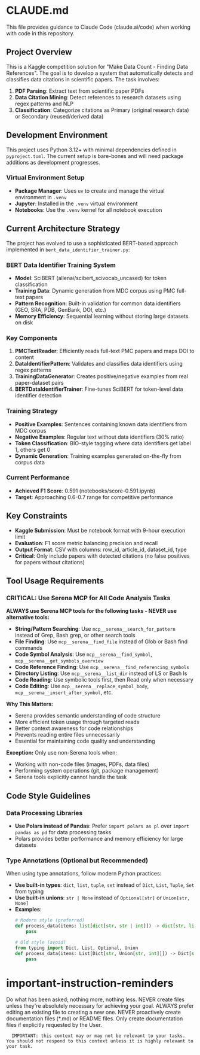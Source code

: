 # CLAUDE.md

This file provides guidance to Claude Code (claude.ai/code) when working with code in this repository.

## Project Overview

This is a Kaggle competition solution for "Make Data Count - Finding Data References". The goal is to develop a system that automatically detects and classifies data citations in scientific papers. The task involves:

1. **PDF Parsing**: Extract text from scientific paper PDFs
2. **Data Citation Mining**: Detect references to research datasets using regex patterns and NLP
3. **Classification**: Categorize citations as Primary (original research data) or Secondary (reused/derived data)

## Development Environment

This project uses Python 3.12+ with minimal dependencies defined in `pyproject.toml`. The current setup is bare-bones and will need package additions as development progresses.

### Virtual Environment Setup
- **Package Manager**: Uses `uv` to create and manage the virtual environment in `.venv`
- **Jupyter**: Installed in the `.venv` virtual environment
- **Notebooks**: Use the `.venv` kernel for all notebook execution

## Current Architecture Strategy

The project has evolved to use a sophisticated BERT-based approach implemented in `bert_data_identifier_trainer.py`:

### BERT Data Identifier Training System
- **Model**: SciBERT (allenai/scibert_scivocab_uncased) for token classification
- **Training Data**: Dynamic generation from MDC corpus using PMC full-text papers
- **Pattern Recognition**: Built-in validation for common data identifiers (GEO, SRA, PDB, GenBank, DOI, etc.)
- **Memory Efficiency**: Sequential learning without storing large datasets on disk

### Key Components
1. **PMCTextReader**: Efficiently reads full-text PMC papers and maps DOI to content
2. **DataIdentifierPattern**: Validates and classifies data identifiers using regex patterns
3. **TrainingDataGenerator**: Creates positive/negative examples from real paper-dataset pairs
4. **BERTDataIdentifierTrainer**: Fine-tunes SciBERT for token-level data identifier detection

### Training Strategy
- **Positive Examples**: Sentences containing known data identifiers from MDC corpus
- **Negative Examples**: Regular text without data identifiers (30% ratio)
- **Token Classification**: BIO-style tagging where data identifiers get label 1, others get 0
- **Dynamic Generation**: Training examples generated on-the-fly from corpus data

### Current Performance
- **Achieved F1 Score**: 0.591 (notebooks/score-0.591.ipynb)
- **Target**: Approaching 0.6-0.7 range for competitive performance

## Key Constraints

- **Kaggle Submission**: Must be notebook format with 9-hour execution limit
- **Evaluation**: F1 score metric balancing precision and recall
- **Output Format**: CSV with columns: row_id, article_id, dataset_id, type
- **Critical**: Only include papers with detected citations (no false positives for papers without citations)

## Tool Usage Requirements

### CRITICAL: Use Serena MCP for All Code Analysis Tasks
**ALWAYS use Serena MCP tools for the following tasks - NEVER use alternative tools:**

- **String/Pattern Searching**: Use `mcp__serena__search_for_pattern` instead of Grep, Bash grep, or other search tools
- **File Finding**: Use `mcp__serena__find_file` instead of Glob or Bash find commands
- **Code Symbol Analysis**: Use `mcp__serena__find_symbol`, `mcp__serena__get_symbols_overview`
- **Code Reference Finding**: Use `mcp__serena__find_referencing_symbols`
- **Directory Listing**: Use `mcp__serena__list_dir` instead of LS or Bash ls
- **Code Reading**: Use symbolic tools first, then Read only when necessary
- **Code Editing**: Use `mcp__serena__replace_symbol_body`, `mcp__serena__insert_after_symbol`, etc.

**Why This Matters:**
- Serena provides semantic understanding of code structure
- More efficient token usage through targeted reads
- Better context awareness for code relationships
- Prevents reading entire files unnecessarily
- Essential for maintaining code quality and understanding

**Exception:** Only use non-Serena tools when:
- Working with non-code files (images, PDFs, data files)
- Performing system operations (git, package management)
- Serena tools explicitly cannot handle the task

## Code Style Guidelines

### Data Processing Libraries
- **Use Polars instead of Pandas**: Prefer `import polars as pl` over `import pandas as pd` for data processing tasks
- Polars provides better performance and memory efficiency for large datasets

### Type Annotations (Optional but Recommended)
When using type annotations, follow modern Python practices:
- **Use built-in types**: `dict`, `list`, `tuple`, `set` instead of `Dict`, `List`, `Tuple`, `Set` from typing
- **Use built-in unions**: `str | None` instead of `Optional[str]` or `Union[str, None]`
- **Examples**:
  ```python
  # Modern style (preferred)
  def process_data(items: list[dict[str, str | int]]) -> dict[str, list[str]]:
      pass
  
  # Old style (avoid)
  from typing import Dict, List, Optional, Union
  def process_data(items: List[Dict[str, Union[str, int]]]) -> Dict[str, List[str]]:
      pass
  ```

# important-instruction-reminders
Do what has been asked; nothing more, nothing less.
NEVER create files unless they're absolutely necessary for achieving your goal.
ALWAYS prefer editing an existing file to creating a new one.
NEVER proactively create documentation files (*.md) or README files. Only create documentation files if explicitly requested by the User.

      
      IMPORTANT: this context may or may not be relevant to your tasks. You should not respond to this context unless it is highly relevant to your task.
